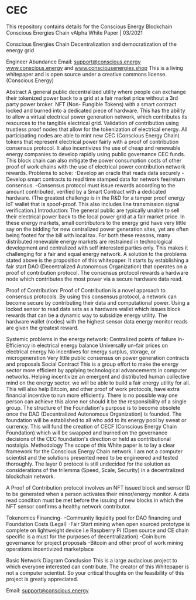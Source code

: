 # CEC
This repository contains details for the Conscious Energy Blockchain
Conscious Energies Chain vAlpha White Paper | 03/2021


Conscious Energies Chain Decentralization and democratization of the energy grid

Engineer Abundance
Email: support@conscious.energy
www.conscious.energy and www.consciousenergies.shop
This is a living whitepaper and is open source under a creative commons license. (Conscious Energy)



Abstract
A  general public decentralized utility where people can exchange their tokenized power back to a grid at a fair market price without a 3rd party power broker. NFT (Non- Fungible Tokens) with a smart contract locked and burned  into a dedicated piece of hardware. This has the ability to allow a virtual electrical power generation network, which contributes its resources to the tangible electrical grid. Validation of contribution using trustless proof nodes that allow for the tokenization of electrical energy. All participating nodes are able to mint new CEC (Conscious Energy Chain) tokens that represent electrical power fairly with a proof of contribution consensus protocol. It also incentivizes the use of cheap and renewable energy companies to develop rapidly using public governance CEC funds. This block chain can also mitigate the power consumption costs of other proof of work chains with the use of electrical power contribution network rewards. 
Problems to solve: 
-Develop an oracle that reads data securely
-Develop smart contracts to read time stamped data for network fee/return consensus. 
-Consensus protocol must issue rewards according to the amount contributed, verified by a Smart Contract with a dedicated hardware. 
(The greatest challenge is in the R&D for a  tamper proof energy IoT wallet that is spoof-proof. This also includes line transmission signal verification.)
Introduction:
The general public are typically unable to sell their electrical power back to the local power grid at a fair market price. In these energy markets, small contributors to the energy grid have very little say on the bidding for new centralized power generation sites, yet are often being footed for the bill with local tax. For both these reasons, many distributed renewable energy markets are restrained in technological development and centralized with self interested parties only.
  This makes it challenging for a fair and equal energy network. 
A solution to the problems stated above is the proposition of this whitepaper. It starts by establishing a fair start DAO (Decentralized Autonomous Organization) that operates on a proof of contribution protocol. The consensus protocol rewards a hardware node which contributes the most power via a secure hardware data read. 



Proof of Contribution:
Proof of Contribution is a novel approach to consensus protocols. By using this consensus protocol, a network can become secure by contributing their data and computational power. Using a locked sensor to read data sets as a hardware wallet which issues block rewards that can be a dynamic way to subsidize energy utility.  The hardware wallet (nodes) with the highest sensor data energy monitor reads are given the greatest reward.

Systemic problems in the energy network:
Centralized points of failure
In-Efficiency in electrical energy balance
Universally un-fair prices on electrical energy
No incentives for energy surplus, storage, or microgeneration
Very little public consensus on power generation contracts and proposals
Social Contract
This is a group effort to make the energy sector more efficient by applying technological advancements in computer networks. Helping incentivize an emergent and distributed human collective mind on the energy sector, we will be able to build a fair energy utility for all. This will also help Bitcoin, and other proof of work protocols, have extra financial incentive to run more efficiently. There is no possible way one person can achieve this alone nor should it be the responsibility of a single group. The structure of the Foundation's purpose is to become obsolete once the DAO (Decentralized Autonomous Organization) is founded.   The foundation will be established to all who add to its energy pool by sweat or currency. This will fund the creation of CECF (Conscious Energy Chain Foundation) which will be swapped and burned on the governance decisions of the CEC foundation's direction or held as contributional nostalgia. 
Methodology
The scope of this White paper is to lay a clear framework for the Conscious Energy Chain network. I am not a computer scientist and the solutions presented need to be engineered and tested thoroughly. The layer 0 protocol is still undecided for the solution as considerations of the trilemma (Speed, Scale, Security) in a decentralized blockchain network. 

A Proof of Contribution protocol involves an NFT issued block and sensor ID to be generated when a person activates their minor/energy monitor. A data read condition must be met before the issuing of new blocks in which the NFT sensor confirms a healthy network contributor. 




Tokenomics
Financing-
-Community liquidity pool for DAO financing and Foundation Costs (Legal)
-Fair Start mining when open sourced prototype is complete on lightweight device i.e Raspberry Pi 
(Open source and CE chain specific is a must for the purposes of decentralization)
-Coin burn governance for project proposals
-Bitcoin and other proof of work mining operations incentivized marketplace




Basic Network Diagram
Conclusion
This is a large audacious project to which everyone interested can contribute. The creator of this Whitepaper is not a computer scientist. So your critical thoughts on the feasibility of this project is greatly appreciated. 

Email: support@conscious.energy



